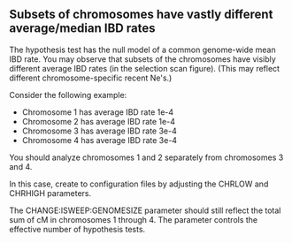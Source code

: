 ## Subsets of chromosomes have vastly different average/median IBD rates

The hypothesis test has the null model of a common genome-wide mean IBD rate. You may observe that subsets of the chromosomes have visibly different average IBD rates (in the selection scan figure). (This may reflect different chromosome-specific recent Ne's.) 

Consider the following example:

- Chromosome 1 has average IBD rate 1e-4
- Chromosome 2 has average IBD rate 1e-4
- Chromosome 3 has average IBD rate 3e-4
- Chromosome 4 has average IBD rate 3e-4

You should analyze chromosomes 1 and 2 separately from chromosomes 3 and 4.

In this case, create to configuration files by adjusting the CHRLOW and CHRHIGH parameters.

The CHANGE:ISWEEP:GENOMESIZE parameter should still reflect the total sum of cM in chromosomes 1 through 4. The parameter controls the effective number of hypothesis tests.

